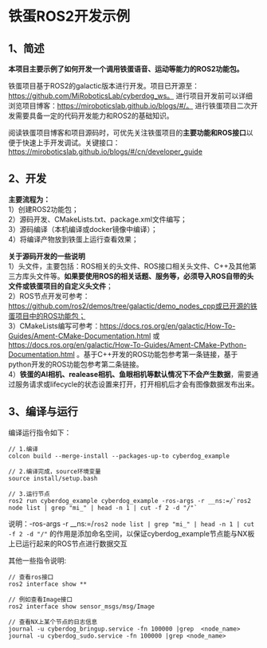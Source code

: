 # 铁蛋ROS2开发示例


## 1、简述
**本项目主要示例了如何开发一个调用铁蛋语音、运动等能力的ROS2功能包。**

铁蛋项目基于ROS2的galactic版本进行开发。项目已开源至：https://github.com/MiRoboticsLab/cyberdog_ws。 进行项目开发前可以详细浏览项目博客：https://miroboticslab.github.io/blogs/#/。 进行铁蛋项目二次开发需要具备一定的代码开发能力和ROS2的基础知识。

阅读铁蛋项目博客和项目源码时，可优先关注铁蛋项目的**主要功能和ROS接口**以便于快速上手开发调试。关键接口： https://miroboticslab.github.io/blogs/#/cn/developer_guide

## 2、开发
**主要流程为：**     
    1）创建ROS2功能包；     
    2）源码开发、CMakeLists.txt、package.xml文件编写；   
    3）源码编译（本机编译或docker镜像中编译）；   
    4）将编译产物放到铁蛋上运行查看效果；

**关于源码开发的一些说明**  
1）头文件，主要包括：ROS相关的头文件、ROS接口相关头文件、C++及其他第三方库头文件等。**如果要使用ROS的相关话题、服务等，必须导入ROS自带的头文件或铁蛋项目的自定义头文件**；  
2）ROS节点开发可参考：https://github.com/ros2/demos/tree/galactic/demo_nodes_cpp或已开源的铁蛋项目中的ROS功能包；  
3）CMakeLists编写可参考：https://docs.ros.org/en/galactic/How-To-Guides/Ament-CMake-Documentation.html 或 https://docs.ros.org/en/galactic/How-To-Guides/Ament-CMake-Python-Documentation.html 。基于C++开发的ROS功能包参考第一条链接，基于python开发的ROS功能包参考第二条链接。  
4）**铁蛋的AI相机、realease相机、鱼眼相机等默认情况下不会产生数据**，需要通过服务请求或lifecycle的状态设置来打开，打开相机后才会有图像数据发布出来。  

## 3、编译与运行
编译运行指令如下：

```
// 1.编译
colcon build --merge-install --packages-up-to cyberdog_example

// 2.编译完成，source环境变量
source install/setup.bash

// 3.运行节点
ros2 run cyberdog_example cyberdog_example -ros-args -r __ns:=/`ros2 node list | grep "mi_" | head -n 1 | cut -f 2 -d "/"`
```

说明：-ros-args -r __ns:=/`ros2 node list | grep "mi_" | head -n 1 | cut -f 2 -d "/"` 的作用是添加命名空间，以保证cyberdog_example节点能与NX板上已运行起来的ROS节点进行数据交互


其他一些指令说明:
```
// 查看ros接口
ros2 interface show **

// 例如查看Image接口
ros2 interface show sensor_msgs/msg/Image

// 查看NX上某个节点的日志信息
journal -u cyberdog_bringup.service -fn 100000 |grep  <node_name>
journal -u cyberdog_sudo.service -fn 100000 |grep <node_name>
```
